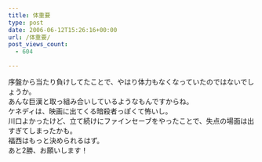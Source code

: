 ```yaml
---
title: 体重要
type: post
date: 2006-06-12T15:26:16+00:00
url: /体重要/
post_views_count:
  - 604

---
```

序盤から当たり負けしてたことで、やはり体力もなくなっていたのではないでしょうか。  
あんな巨漢と取っ組み合いしているようなもんですからね。  
ケネディは、映画に出てくる暗殺者っぽくて怖いし。  
川口よかったけど、立て続けにファインセーブをやったことで、失点の場面は出すぎてしまったかも。  
福西はもっと決められるはず。  
あと2勝、お願いします！